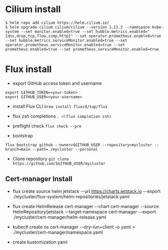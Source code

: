 # Cilium install
```
$ helm repo add cilium https://helm.cilium.io/
$ helm upgrade cilium cilium/cilium --version 1.11.2 --namespace kube-system --set monitor.enabled=true --set hubble.metrics.enabled="{dns,drop,tcp,flow,icmp,http}" --set operator.prometheus.enabled=true --set hubble.metrics.serviceMonitor.enabled=true --set operator.prometheus.serviceMonitor.enabled=true --set prometheus.enabled=true --set prometheus.serviceMonitor.enabled=true
```

# Flux install
- export GitHub access token and username
```
export GITHUB_TOKEN=<your-token>
export GITHUB_USER=<your-username>
```

- install Flux CLI
`brew install fluxcd/tap/flux`

- flux zsh completions
`. <(flux completion zsh)`

- preflight check
`flux check --pre`

- bootstrap
```
flux bootstrap github --owner=$GITHUB_USER --repository=mycluster --branch=main --path=./mycluster --personal
```

- Clone repository
`git clone  https://github.com/$GITHUB_USER/mycluster`

## Cert-manager Install
- flux create source helm jetstack --url https://charts.jetstack.io --export ./mycluster/flux-system/helm-repositories/jetstack.yaml

- flux create HelmRelease cert-manager --chart cert-manager --source HelmRepository/jetstack --target-namespace cert-manager --export ./mycluster/cert-manager/helm-release.yaml

- kubectl create ns cert-manager --dry-run=client -o yaml > ./mycluster/cert-manager/namespace.yaml

- create kustomization.yaml
